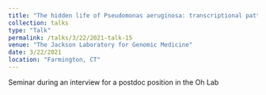 ```yaml
---
title: "The hidden life of Pseudomonas aeruginosa: transcriptional patterns latent during microbial interactions"
collection: talks
type: "Talk"
permalink: /talks/3/22/2021-talk-15
venue: "The Jackson Laboratory for Genomic Medicine"
date: 3/22/2021
location: "Farmington, CT"
---
```


Seminar during an interview for a postdoc position in the Oh Lab
